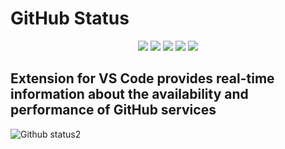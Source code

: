 # GitHub Status
<div align="center">
  <img src="https://user-images.githubusercontent.com/66295121/232621556-ceb037ec-af2f-40b1-b599-722794414824.png"/>
  <img src="https://img.shields.io/badge/VSCODE-0078d7.svg?style=for-the-badge&logo=visual-studio-code&logoColor=white"/>
  <img src="https://img.shields.io/badge/typescript-%23007ACC.svg?style=for-the-badge&logo=typescript&logoColor=white"/>
  <img src="https://img.shields.io/badge/webpack-%238DD6F9.svg?style=for-the-badge&logo=webpack&logoColor=black"/>
  <img src="https://img.shields.io/badge/pnpm-%234a4a4a.svg?style=for-the-badge&logo=pnpm&logoColor=f69220"/>
</div>

## Extension for VS Code provides real-time information about the availability and performance of GitHub services
![Github status2](https://user-images.githubusercontent.com/66295121/232623319-5825c7a5-0599-4505-8f7b-9c2ce9379a17.png)
